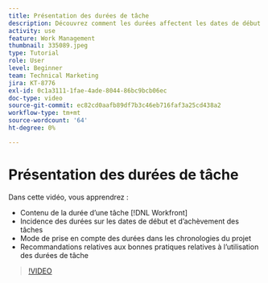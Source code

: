 ```yaml
---
title: Présentation des durées de tâche
description: Découvrez comment les durées affectent les dates de début et d’achèvement des tâches, comment les durées tiennent compte des chronologies du projet et quelles sont les bonnes pratiques pour utiliser les durées des tâches.
activity: use
feature: Work Management
thumbnail: 335089.jpeg
type: Tutorial
role: User
level: Beginner
team: Technical Marketing
jira: KT-8776
exl-id: 0c1a3111-1fae-4ade-8044-86bc9bcb06ec
doc-type: video
source-git-commit: ec82cd0aafb89df7b3c46eb716faf3a25cd438a2
workflow-type: tm+mt
source-wordcount: '64'
ht-degree: 0%

---
```


# Présentation des durées de tâche

Dans cette vidéo, vous apprendrez :

* Contenu de la durée d’une tâche [!DNL Workfront]
* Incidence des durées sur les dates de début et d’achèvement des tâches
* Mode de prise en compte des durées dans les chronologies du projet
* Recommandations relatives aux bonnes pratiques relatives à l’utilisation des durées de tâche

>[!VIDEO](https://video.tv.adobe.com/v/335089/?quality=12&learn=on)
